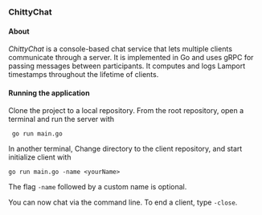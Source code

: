 ### ChittyChat
#### About
*ChittyChat* is a console-based chat service that lets multiple clients communicate through a server. It is implemented in Go and uses gRPC for passing messages between participants. It computes and logs Lamport timestamps throughout the lifetime of clients.

#### Running the application
Clone the project to a local repository. From the root repository, open a terminal and run the server with 

```
 go run main.go
```
In another terminal, Change directory to the client repository, and start initialize client with 
``` 
go run main.go -name <yourName>
```
The flag ```-name``` followed by a custom name is optional. 

You can now chat via the command line. To end a client, type ```-close```. 
